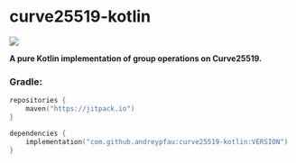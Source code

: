 # curve25519-kotlin

[![](https://jitpack.io/v/andreypfau/curve25519-kotlin.svg)](https://jitpack.io/#andreypfau/curve25519-kotlin)

**A pure Kotlin implementation of group operations on Curve25519.**

### Gradle:

```kotlin
repositories {
    maven("https://jitpack.io")
}

dependencies {
    implementation("com.github.andreypfau:curve25519-kotlin:VERSION")
}
```